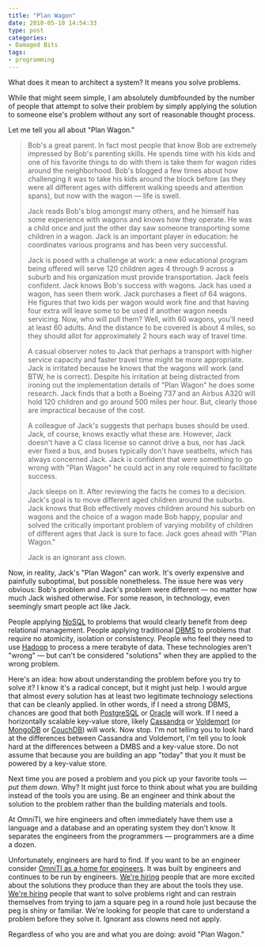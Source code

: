 ```yaml
---
title: "Plan Wagon"
date: 2010-05-10 14:54:33
type: post
categories:
- Damaged Bits
tags:
- programming
---
```


<p>What does it mean to architect a system?  It means you solve problems.</p>    <p>While that might seem simple, I am absolutely dumbfounded by the number of people that attempt to solve their problem by simply applying the solution to someone else's problem without any sort of reasonable thought process.</p>    <p>Let me tell you all about "Plan Wagon."</p>    <blockquote>  <p>Bob's a great parent.  In fact most people that know Bob are extremely impressed by Bob's parenting skills.  He spends time with his kids and one of his favorite things to do with them is take them for wagon rides around the neighborhood.  Bob's blogged a few times about how challenging it was to take his kids around the block before (as they were all different ages with different walking speeds and attention spans), but now with the wagon &#8212; life is swell.</p>    <p>Jack reads Bob's blog amongst many others, and he himself has some experience with wagons and knows how they operate. He was a child once and just the other day saw someone transporting some children in a wagon.  Jack is an important player in education: he coordinates various programs and has been very successful.</p>    <p>Jack is posed with a challenge at work: a new educational program being offered will serve 120 children ages 4 through 9 across a suburb and his organization must provide transportation.  Jack feels confident.  Jack knows Bob's success with wagons.  Jack has used a wagon, has seen them work.  Jack purchases a fleet of 64 wagons. He figures that two kids per wagon would work fine and that having four extra will leave some to be used if another wagon needs servicing. Now, who will pull them?  Well, with 60 wagons, you'll need at least 60 adults.  And the distance to be covered is about 4 miles, so they should allot for approximately 2 hours each way of travel time.</p>    <p>A casual observer notes to Jack that perhaps a transport with higher service capacity and faster travel time might be more appropriate.  Jack is irritated because he knows that the wagons will work (and BTW, he is correct).  Despite his irritation at being distracted from ironing out the implementation details of "Plan Wagon" he does some research.  Jack finds that a both a Boeing 737 and an Airbus A320 will hold 120 children and go around 500 miles per hour.  But, clearly those are impractical because of the cost.</p>    <p>A colleague of Jack's suggests that perhaps buses should be used. Jack, of course, knows exactly what these are.  However, Jack doesn't have a C class license so cannot drive a bus, nor has Jack ever fixed a bus, and buses typically don't have seatbelts, which has always concerned Jack.  Jack is confident that were something to go wrong with "Plan Wagon" he could act in any role required to facilitate success.</p>    <p>Jack sleeps on it.  After reviewing the facts he comes to a decision.  Jack's goal is to move different aged children around the suburbs.  Jack knows that Bob effectively moves children around his suburb on wagons and the choice of a wagon made Bob happy, popular and solved the critically important problem of varying mobility of children of different ages that Jack is sure to face.  Jack goes ahead with "Plan Wagon."</p>    <p>Jack is an ignorant ass clown.</p>  </blockquote>    <p>Now, in reality, Jack's "Plan Wagon" can work.  It's overly expensive and painfully suboptimal, but possible nonetheless.  The issue here was very obvious: Bob's problem and Jack's problem were different &#8212; no matter how much Jack wished otherwise.  For some reason, in technology, even seemingly smart people act like Jack.</p>    <p>People applying <a href="http://en.wikipedia.org/wiki/NoSQL">NoSQL</a> to problems that would clearly benefit from deep relational management. People applying traditional <a href="http://en.wikipedia.org/wiki/Database_management_system">DBMS</a>  to problems that require no atomicity, isolation or consistency. People who feel they need to use <a href="http://hadoop.apache.org/">Hadoop</a> to process a mere terabyte of data.  These technologies aren't "wrong" &#8212; but can't be considered "solutions" when they are applied to the wrong problem.</p>    <p>Here's an idea: how about understanding the problem before you try to solve it?  I know it's a radical concept, but it might just help. I would argue that almost every solution has at least two legitimate technology selections that can be cleanly applied.  In other words, if I need a strong DBMS, chances are good that both <a href="http://www.postgresql.org/">PostgreSQL</a>  or <a href="http://www.oracle.com/us/products/database/index.html">Oracle</a>  will work.  If I need a horizontally scalable key-value store, likely <a href="http://cassandra.apache.org/">Cassandra</a>  or <a href="http://project-voldemort.com/">Voldemort</a>  (or <a href="http://www.mongodb.org/">MongoDB</a>  or <a href="http://couchdb.apache.org/">CouchDB</a>) will work.  Now stop.  I'm not telling you to look hard at the differences between Cassandra and Voldemort, I'm tell you to look hard at the differences between a DMBS and a key-value store. Do not assume that because you are building an app "today" that you it must be powered by a key-value store.</p>    <p>Next time you are posed a problem and you pick up your favorite tools &#8212; <em>put them down</em>. Why? It might just force to think about what you are building instead of the tools you are using.  Be an engineer and think about the solution to the problem rather than the building materials and tools.</p>    <p>At OmniTI, we hire engineers and often immediately have them use a language and a database and an operating system they don't know.  It separates the engineers from the programmers &#8212; programmers are a dime a dozen.</p>    <p>Unfortunately, engineers are hard to find.  If you want to be an engineer consider <a href="http://omniti.com/">OmniTI as a home for engineers</a>.  It was built by engineers and continues to be run by engineers.  <a href="http://omniti.com/is/hiring">We're hiring</a>  people that are more excited about the solutions they produce than they are about the tools they use.  <a href="http://omniti.com/is/hiring">We're hiring</a> people that want to solve problems right and can restrain themselves from trying to jam a square peg in a round hole just because the peg is shiny or familiar.  We're looking for people that care to understand a problem before they solve it.  Ignorant ass clowns need not apply.</p>    <p>Regardless of who you are and what you are doing: avoid "Plan Wagon."</p> 
